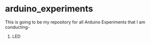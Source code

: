 # arduino_experiments
This is going to be my repository for all Arduino Experiments that I am conducting-

1) LED 
